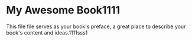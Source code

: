 # My Awesome Book1111

This file file serves as your book's preface, a great place to describe your book's content and ideas.1111sss1

